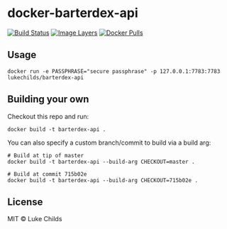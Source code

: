 
# docker-barterdex-api

[![Build Status](https://travis-ci.org/lukechilds/docker-barterdex-api.svg?branch=master)](https://travis-ci.org/lukechilds/docker-barterdex-api)
[![Image Layers](https://images.microbadger.com/badges/image/lukechilds/barterdex-api.svg)](https://microbadger.com/images/lukechilds/barterdex-api)
[![Docker Pulls](https://img.shields.io/docker/pulls/lukechilds/barterdex-api.svg)](https://hub.docker.com/r/lukechilds/barterdex-api/)

## Usage

```shell
docker run -e PASSPHRASE="secure passphrase" -p 127.0.0.1:7783:7783 lukechilds/barterdex-api
```

## Building your own

Checkout this repo and run:

```shell
docker build -t barterdex-api .
```

You can also specify a custom branch/commit to build via a build arg:

```shell
# Build at tip of master
docker build -t barterdex-api --build-arg CHECKOUT=master .

# Build at commit 715b02e
docker build -t barterdex-api --build-arg CHECKOUT=715b02e .
```

## License

MIT © Luke Childs
